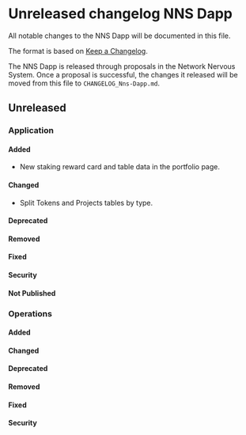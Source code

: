 # Unreleased changelog NNS Dapp

All notable changes to the NNS Dapp will be documented in this file.

The format is based on [Keep a Changelog](https://keepachangelog.com/en/1.0.0/).

The NNS Dapp is released through proposals in the Network Nervous System. Once a
proposal is successful, the changes it released will be moved from this file to
`CHANGELOG_Nns-Dapp.md`.

## Unreleased

### Application

#### Added

* New staking reward card and table data in the portfolio page.

#### Changed

- Split Tokens and Projects tables by type.

#### Deprecated

#### Removed

#### Fixed

#### Security

#### Not Published

### Operations

#### Added

#### Changed

#### Deprecated

#### Removed

#### Fixed

#### Security

